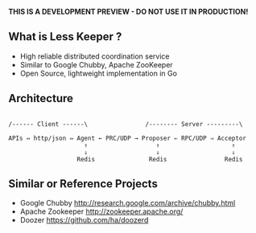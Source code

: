 
**THIS IS A DEVELOPMENT PREVIEW - DO NOT USE IT IN PRODUCTION!**

## What is Less Keeper ?
 * High reliable distributed coordination service
 * Similar to Google Chubby, Apache ZooKeeper
 * Open Source, lightweight implementation in Go

## Architecture
<pre><code>
/------ Client ------\                /-------- Server ---------\

APIs ⇔ http/json ⇔ Agent ← PRC/UDP → Proposer ⇐ RPC/UDP ⇒ Acceptor
                     ⇑                   ⇑                    ⇑
                     ⇓                   ⇓                    ⇓
                   Redis               Redis                Redis
</code></pre>

## Similar or Reference Projects
 * Google Chubby <http://research.google.com/archive/chubby.html>
 * Apache Zookeeper <http://zookeeper.apache.org/>
 * Doozer <https://github.com/ha/doozerd>

